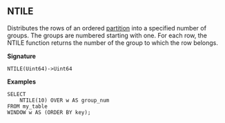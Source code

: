 ## NTILE

Distributes the rows of an ordered [partition](../../../syntax/window.md#partition) into a specified number of groups. The groups are numbered starting with one. For each row, the NTILE function returns the number of the group to which the row belongs.

**Signature**
```
NTILE(Uint64)->Uint64
```

**Examples**
``` yql
SELECT
    NTILE(10) OVER w AS group_num
FROM my_table
WINDOW w AS (ORDER BY key);
```

